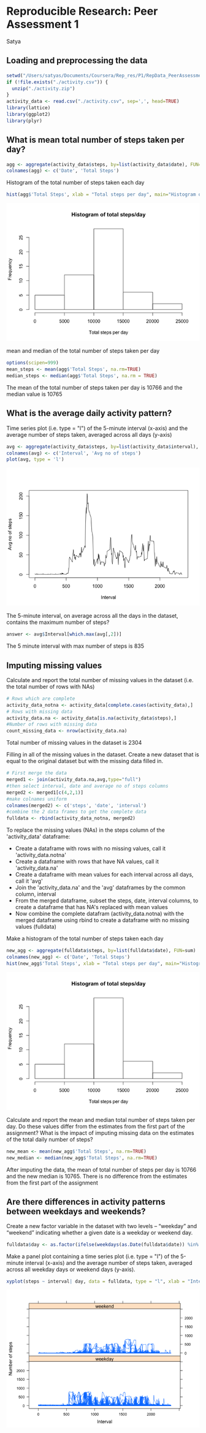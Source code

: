 # Reproducible Research: Peer Assessment 1
Satya  


## Loading and preprocessing the data

```r
setwd("/Users/satyas/Documents/Coursera/Rep_res/P1/RepData_PeerAssessment1")
if (!file.exists("./activity.csv")) {
  unzip("./activity.zip")
}
activity_data <- read.csv("./activity.csv", sep=',', head=TRUE)
library(lattice)
library(ggplot2)
library(plyr)
```




## What is mean total number of steps taken per day?

```r
agg <- aggregate(activity_data$steps, by=list(activity_data$date), FUN=sum)
colnames(agg) <- c('Date', 'Total Steps')
```

Histogram of the total number of steps taken each day

```r
hist(agg$'Total Steps', xlab = "Total steps per day", main="Histogram of total steps/day")
```

![](PA1_template_files/figure-html/unnamed-chunk-3-1.png) 

mean and median of the total number of steps taken per day

```r
options(scipen=999)
mean_steps <- mean(agg$'Total Steps', na.rm=TRUE)
median_steps <- median(agg$'Total Steps', na.rm = TRUE)
```

The mean of the total number of steps taken per day is 10766 and the median value is 10765



## What is the average daily activity pattern?
Time series plot (i.e. type = "l") of the 5-minute interval (x-axis) and the average number of steps taken, averaged across all days (y-axis)

```r
avg <- aggregate(activity_data$steps, by=list(activity_data$interval), FUN = mean, na.rm=TRUE)
colnames(avg) <- c('Interval', 'Avg no of steps')
plot(avg, type = 'l')
```

![](PA1_template_files/figure-html/unnamed-chunk-5-1.png) 

The 5-minute interval, on average across all the days in the dataset, contains the maximum number of steps?

```r
answer <- avg$Interval[which.max(avg[,2])]
```
The 5 minute interval with max number of steps is 835




## Imputing missing values
Calculate and report the total number of missing values in the dataset (i.e. the total number of rows with NAs)

```r
# Rows which are complete
activity_data_notna <- activity_data[complete.cases(activity_data),]
# Rows with missing data
activity_data.na <- activity_data[is.na(activity_data$steps),]
#Number of rows with missing data
count_missing_data <- nrow(activity_data.na)
```

Total number of missing values in the dataset is 2304

Filling in all of the missing values in the dataset.
Create a new dataset that is equal to the original dataset but with the missing data filled in.


```r
# First merge the data
merged1 <- join(activity_data.na,avg,type="full")
#then select interval, date and average no of steps columns
merged2 <- merged1[c(4,2,1)]
#make colnames uniform
colnames(merged2) <- c('steps', 'date', 'interval')
#combine the 2 data frames to get the complete data
fulldata <- rbind(activity_data_notna, merged2)
```

To replace the missing values (NAs) in the steps column of the 'activity_data' dataframe: <br/>
  * Create a dataframe with rows with no missing values, call it 'activity_data.notna' <br/>
  * Create a dataframe with rows that have NA values, call it 'activity_data.na' <br/>
  * Create a dataframe with mean values for each interval across all days, call it 'avg' <br/>
  * Join the 'activity_data.na' and the 'avg' dataframes by the common column, interval <br/>
  * From the merged dataframe, subset the steps, date, interval columns, to create a dataframe that has NA's replaced with mean values <br/>
  * Now combine the complete datafram (activity_data.notna) with the merged dataframe using rbind to create a dataframe with no missing values (fulldata) <br/>
   

Make a histogram of the total number of steps taken each day

```r
new_agg <- aggregate(fulldata$steps, by=list(fulldata$date), FUN=sum)
colnames(new_agg) <- c('Date', 'Total Steps')
hist(new_agg$'Total Steps', xlab = "Total steps per day", main="Histogram of total steps/day")
```

![](PA1_template_files/figure-html/unnamed-chunk-9-1.png) 

Calculate and report the mean and median total number of steps taken per day. Do these values differ from the estimates from the first part of the assignment? What is the impact of imputing missing data on the estimates of the total daily number of steps?

```r
new_mean <- mean(new_agg$'Total Steps', na.rm=TRUE)
new_median <- median(new_agg$'Total Steps', na.rm=TRUE)
```
After imputing the data, the mean of total number of steps per day is 10766 and the new median is 10765. There is no difference from the estimates from the first part of the assignment 


## Are there differences in activity patterns between weekdays and weekends?
Create a new factor variable in the dataset with two levels – “weekday” and “weekend” indicating whether a given date is a weekday or weekend day.

```r
fulldata$day <- as.factor(ifelse(weekdays(as.Date(fulldata$date)) %in% c('Saturday', 'Sunday'), "weekend", "weekday"))
```
Make a panel plot containing a time series plot (i.e. type = "l") of the 5-minute interval (x-axis) and the average number of steps taken, averaged across all weekday days or weekend days (y-axis). 

```r
xyplot(steps ~ interval| day, data = fulldata, type = "l", xlab = "Interval", ylab = "Number of steps", layout=c(1,2))
```

![](PA1_template_files/figure-html/unnamed-chunk-12-1.png) 
